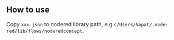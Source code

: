 How to use
-----
Copy `xxx.json` to nodered library path, e.g.`c/Users/Napat/.node-red/lib/flows/noderedconcept`.  


